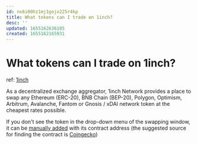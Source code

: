 ```yaml
---
id: nx6i00hz1mj1gojx225r4kp
title: What tokens can I trade on 1inch?
desc: ''
updated: 1655162636185
created: 1655162165931
---
```

# What tokens can I trade on 1inch?

ref: [1inch](https://help.1inch.io/en/articles/4585054-what-tokens-can-i-trade-on-1inch)

As a decentralized exchange aggregator, 1inch Network provides a place to swap any Ethereum (ERC-20), BNB Chain (BEP-20), Polygon, Optimism, Arbitrum, Avalanche, Fantom or Gnosis / xDAI network token at the cheapest rates possible. 

If you don't see the token in the drop-down menu of the swapping window, it can be [manually added](https://help.1inch.exchange/en/articles/4585116-what-to-do-if-i-cannot-find-a-token-i-want-to-trade-in-the-drop-down-menu) with its contract address (the suggested source for finding the contract is [Coingecko](https://www.coingecko.com/en))